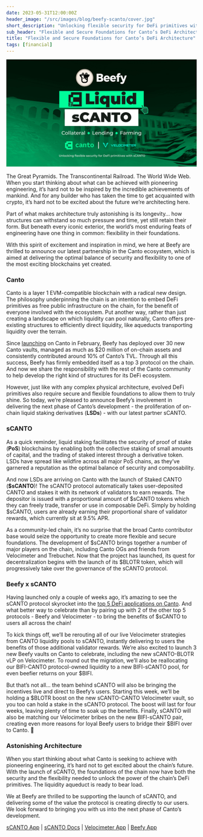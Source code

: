 ```yaml
---
date: 2023-05-31T12:00:00Z
header_image: "/src/images/blog/beefy-scanto/cover.jpg"
short_description: "Unlocking flexible security for DeFi primitives with sCANTO - the new home for liquid staking on the Canto blockchain."
sub_header: "Flexible and Secure Foundations for Canto’s DeFi Architecture"
title: "Flexible and Secure Foundations for Canto’s DeFi Architecture"
tags: [financial]
---
```

![](/src/images/blog/beefy-scanto/cover.jpg)

The Great Pyramids. The Transcontinental Railroad. The World Wide Web. When you start thinking about what can be achieved with pioneering engineering, it’s hard not to be inspired by the incredible achievements of mankind. And for any builder who has taken the time to get acquainted with crypto, it’s hard not to be excited about the future we’re architecting here.

Part of what makes architecture truly astonishing is its longevity… how structures can withstand so much pressure and time, yet still retain their form. But beneath every iconic exterior, the world’s most enduring feats of engineering have one thing in common: flexibility in their foundations.

With this spirit of excitement and inspiration in mind, we here at Beefy are thrilled to announce our latest partnership in the Canto ecosystem, which is aimed at delivering the optimal balance of security and flexibility to one of the most exciting blockchains yet created.

### Canto

Canto is a layer 1 EVM-compatible blockchain with a radical new design. The philosophy underpinning the chain is an intention to embed DeFi primitives as free public infrastructure on the chain, for the benefit of everyone involved with the ecosystem. Put another way, rather than just creating a landscape on which liquidity can pool naturally, Canto offers pre-existing structures to efficiently direct liquidity, like aqueducts transporting liquidity over the terrain. 

Since [launching](https://beefy.com/articles/catapulting-onto-canto-to-beef-up-your-yields/) on Canto in February, Beefy has deployed over 30 new Canto vaults, managed as much as $20 million of on-chain assets and consistently contributed around 10% of Canto’s TVL. Through all this success, Beefy has firmly embedded itself as a top 3 protocol on the chain. And now we share the responsibility with the rest of the Canto community to help develop the right kind of structures for its DeFi ecosystem.

However, just like with any complex physical architecture, evolved DeFi primitives also require secure and flexible foundations to allow them to truly shine. So today, we’re pleased to announce Beefy’s involvement in delivering the next phase of Canto’s development - the proliferation of on-chain liquid staking derivatives (**LSDs**) - with our latest partner sCANTO.

### sCANTO

As a quick reminder, liquid staking facilitates the security of proof of stake (**PoS**) blockchains by enabling both the collective staking of small amounts of capital, and the trading of staked interest through a derivative token. LSDs have spread like wildfire across all major PoS chains, as they’ve garnered a reputation as the optimal balance of security and composability.

And now LSDs are arriving on Canto with the launch of Staked CANTO (**$sCANTO**)! The sCANTO protocol automatically takes user-deposited CANTO and stakes it with its network of validators to earn rewards. The depositor is issued with a proportional amount of $sCANTO tokens which they can freely trade, transfer or use in composable DeFi. Simply by holding $sCANTO, users are already earning their proportional share of validator rewards, which currently sit at 9.5% APR.

As a community-led chain, it’s no surprise that the broad Canto contributor base would seize the opportunity to create more flexible and secure foundations. The development of $sCANTO brings together a number of major players on the chain, including Canto OGs and friends from Velocimeter and Trebuchet. Now that the project has launched, its quest for decentralization begins with the launch of its $BLOTR token, which will progressively take over the governance of the sCANTO protocol.

### Beefy x sCANTO

Having launched only a couple of weeks ago, it’s amazing to see the sCANTO protocol skyrocket into the [top 5 DeFi applications on Canto](https://defillama.com/chain/Canto). And what better way to celebrate than by pairing up with 2 of the other top 5 protocols - Beefy and Velocimeter - to bring the benefits of $sCANTO to users all across the chain!

To kick things off, we’ll be rerouting all of our live Velocimeter strategies from CANTO liquidity pools to sCANTO, instantly delivering to users the benefits of those additional validator rewards. We’re also excited to launch 3 new Beefy vaults on Canto to celebrate, including the new sCANTO-BLOTR vLP on Velocimeter. To round out the migration, we’ll also be reallocating our BIFI-CANTO protocol-owned liquidity to a new BIFI-sCANTO pool, for even beefier returns on your $BIFI.

But that’s not all… the team behind sCANTO will also be bringing the incentives live and direct to Beefy’s users. Starting this week, we’ll be holding a $BLOTR boost on the new sCANTO-CANTO Velocimeter vault, so you too can hold a stake in the sCANTO protocol. The boost will last for four weeks, leaving plenty of time to soak up the benefits. Finally, sCANTO will also be matching our Velocimeter bribes on the new BIFI-sCANTO pair, creating even more reasons for loyal Beefy users to bridge their $BIFI over to Canto. 🎉

### Astonishing Architecture

When you start thinking about what Canto is seeking to achieve with pioneering engineering, it’s hard not to get excited about the chain’s future. With the launch of sCANTO, the foundations of the chain now have both the security and the flexibility needed to unlock the power of the chain’s DeFi primitives. The liquidity aqueduct is ready to bear load.

We at Beefy are thrilled to be supporting the launch of sCANTO, and delivering some of the value the protocol is creating directly to our users. We look forward to bringing you with us into the next phase of Canto’s development.

[sCANTO App](https://www.scanto.io/) | [sCANTO Docs](https://docs.scanto.io/) | [Velocimeter App](https://www.velocimeter.xyz/) | [Beefy App](https://app.beefy.finance)